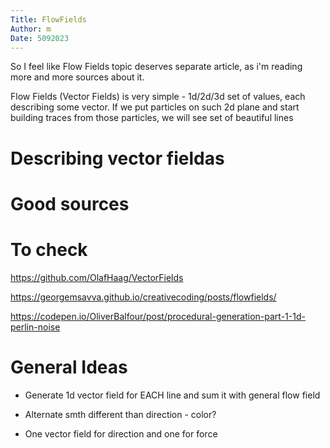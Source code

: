 ```yaml
---
Title: FlowFields
Author: m
Date: 5092023
---
```


So I feel like Flow Fields topic deserves separate article, as i'm reading more and more sources about it.

Flow Fields (Vector Fields) is very simple - 1d/2d/3d set of values, each describing some vector. If we put particles on such 2d plane and start building traces from those particles, we will see set of beautiful lines

# Describing vector fieldas


# Good sources


# To check

https://github.com/OlafHaag/VectorFields

https://georgemsavva.github.io/creativecoding/posts/flowfields/

https://codepen.io/OliverBalfour/post/procedural-generation-part-1-1d-perlin-noise

# General Ideas

- Generate 1d vector field for EACH line and sum it with general flow field

- Alternate smth different than direction - color?

- One vector field for direction and one for force

